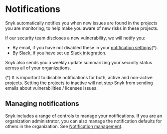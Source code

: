 # Notifications

Snyk automatically notifies you when new issues are found in the projects you are monitoring, to help make you aware of new risks in these projects.

If our security team discloses a new vulnerability, we will notify you:

* By email, if you have not disabled these in your [notification settings](https://app.snyk.io/account/notifications)(\*).
* By Slack, if you have set up [Slack integration](https://docs.snyk.io/integrations/untitled-3/slack-integration).

Snyk also sends you a weekly update summarizing your security status across all of your organizations.

(\*) It is important to disable notifications for both, active and non-active projects. Setting the projects to inactive will not stop Snyk from sending emails about vulnerabilities / licenses issues.

## **Managing notifications**

Snyk includes a range of controls to manage your notifications. If you are an organization administrator, you can also manage the notification defaults for others in the organization. See [Notification management](../../features/user-and-group-management/notifications.md).

